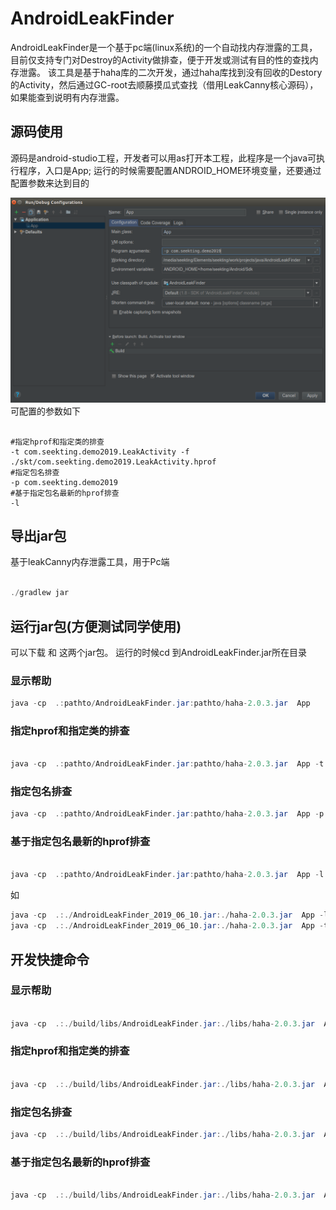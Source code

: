 # AndroidLeakFinder

AndroidLeakFinder是一个基于pc端(linux系统)的一个自动找内存泄露的工具，目前仅支持专门对Destroy的Activity做排查，便于开发或测试有目的性的查找内存泄露。
该工具是基于haha库的二次开发，通过haha库找到没有回收的Destory的Activity，然后通过GC-root去顺藤摸瓜式查找（借用LeakCanny核心源码），如果能查到说明有内存泄露。
    
    
    
## 源码使用
源码是android-studio工程，开发者可以用as打开本工程，此程序是一个java可执行程序，入口是App;
运行的时候需要配置ANDROID_HOME环境变量，还要通过配置参数来达到目的

![](./imgs/as_1.png) 
可配置的参数如下
```shell {.line-numbers}

#指定hprof和指定类的排查
-t com.seekting.demo2019.LeakActivity -f ./skt/com.seekting.demo2019.LeakActivity.hprof
#指定包名排查
-p com.seekting.demo2019
#基于指定包名最新的hprof排查
-l
```
## 导出jar包
基于leakCanny内存泄露工具，用于Pc端

```java {.line-numbers}

./gradlew jar

```
## 运行jar包(方便测试同学使用)
  可以下载 [](release/AndroidLeakFinder_release.jar) 和 [](./release/haha-2.0.3.jar)这两个jar包。 
   运行的时候cd 到AndroidLeakFinder.jar所在目录

### 显示帮助
```java {.line-numbers}
java -cp  .:pathto/AndroidLeakFinder.jar:pathto/haha-2.0.3.jar  App
```
### 指定hprof和指定类的排查
```java {.line-numbers}

java -cp  .:pathto/AndroidLeakFinder.jar:pathto/haha-2.0.3.jar  App -t com.seekting.demo2019.LeakActivity -f ./skt/com.seekting.demo2019.LeakActivity

```

### 指定包名排查
```java {.line-numbers}
java -cp  .:pathto/AndroidLeakFinder.jar:pathto/haha-2.0.3.jar  App -p com.seekting.demo2019
```

### 基于指定包名最新的hprof排查
```java {.line-numbers}

java -cp  .:pathto/AndroidLeakFinder.jar:pathto/haha-2.0.3.jar  App -l


```
如
```java {.line-numbers}
java -cp  .:./AndroidLeakFinder_2019_06_10.jar:./haha-2.0.3.jar  App -l
java -cp  .:./AndroidLeakFinder_2019_06_10.jar:./haha-2.0.3.jar  App -t android.app.Activity -f ../hprof/2019-06-10_10_13_56.hprof


```


## 开发快捷命令
### 显示帮助

```java {.line-numbers}

java -cp  .:./build/libs/AndroidLeakFinder.jar:./libs/haha-2.0.3.jar  App

```
### 指定hprof和指定类的排查
```java {.line-numbers}

java -cp  .:./build/libs/AndroidLeakFinder.jar:./libs/haha-2.0.3.jar  App -t com.seekting.demo2019.LeakActivity -f ./skt/com.seekting.demo2019.LeakActivity

```

### 指定包名排查
```java {.line-numbers}
java -cp  .:./build/libs/AndroidLeakFinder.jar:./libs/haha-2.0.3.jar  App -p com.seekting.demo2019
```

### 基于指定包名最新的hprof排查
```java {.line-numbers}

java -cp  .:./build/libs/AndroidLeakFinder.jar:./libs/haha-2.0.3.jar  App -l

```
